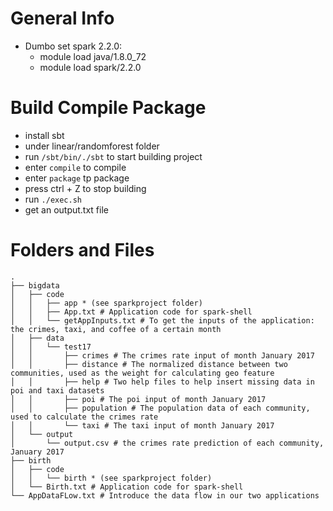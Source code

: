 # General Info
- Dumbo set spark 2.2.0:
	- module load java/1.8.0_72  
	- module load spark/2.2.0

# Build Compile Package
- install sbt
- under linear/randomforest folder
- run `/sbt/bin/./sbt` to start building project
- enter `compile` to compile
- enter `package` tp package
- press ctrl + Z to stop building
- run `./exec.sh`
- get an output.txt file


# Folders and Files
```
.
├── bigdata
│   ├── code
│   │   ├── app * (see sparkproject folder)
│   │   ├── App.txt # Application code for spark-shell
│   │   └── getAppInputs.txt # To get the inputs of the application: the crimes, taxi, and coffee of a certain month
│   ├── data
│   │   └── test17
│   │       ├── crimes # The crimes rate input of month January 2017
│   │       ├── distance # The normalized distance between two communities, used as the weight for calculating geo feature
│   │       ├── help # Two help files to help insert missing data in poi and taxi datasets
│   │       ├── poi # The poi input of month January 2017
│   │       ├── population # The population data of each community, used to calculate the crimes rate
│   │       └── taxi # The taxi input of month January 2017
│   └── output
│       └── output.csv # the crimes rate prediction of each community, January 2017
├── birth
│   ├── code
│   │   └── birth * (see sparkproject folder)
│   └── Birth.txt # Application code for spark-shell
└── AppDataFLow.txt # Introduce the data flow in our two applications
```

